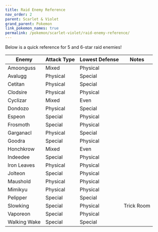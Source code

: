 ```yaml
---
title: Raid Enemy Reference
nav_order: 2
parent: Scarlet & Violet
grand_parent: Pokemon
link_pokemon_names: true
permalink: /pokemon/scarlet-violet/raid-enemy-reference/
---
```


Below is a quick reference for 5 and 6-star raid enemies!

| Enemy                  |Attack Type | Lowest Defense |Notes            |
|------------------------|------------|----------------|-----------------|
| Amoonguss              | Mixed      | Physical       |                 |
| Avalugg                | Physical   | Special        |                 |
| Cetitan                | Physical   | Special        |                 |
| Clodsire               | Physical   | Physical       |                 |
| Cyclizar               | Mixed      | Even           |                 |
| Dondozo                | Physical   | Special        |                 |
| Espeon                 | Special    | Physical       |                 |
| Frosmoth               | Special    | Physical       |                 |
| Garganacl              | Physical   | Special        |                 |
| Goodra                 | Special    | Physical       |                 |
| Honchkrow              | Mixed      | Even           |                 |
| Indeedee               | Special    | Physical       |                 |
| Iron Leaves            | Physical   | Physical       |                 |
| Jolteon                | Special    | Physical       |                 |
| Maushold               | Physical   | Physical       |                 |
| Mimikyu                | Physical   | Physical       |                 |
| Pelipper               | Special    | Special        |                 |
| Slowking               | Special    | Physical       | Trick Room      |
| Vaporeon               | Special    | Physical       |                 |
| Walking Wake           | Special    | Special        |                 |
